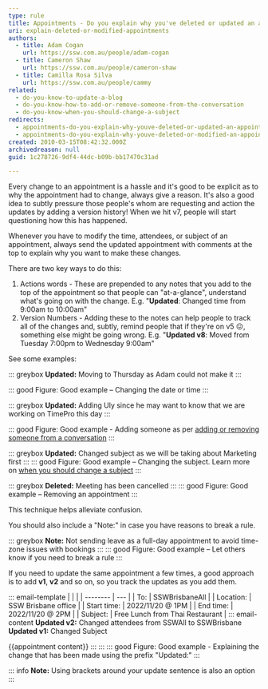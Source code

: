 ```yaml
---
type: rule
title: Appointments - Do you explain why you've deleted or updated an appointment?
uri: explain-deleted-or-modified-appointments
authors:
  - title: Adam Cogan
    url: https://ssw.com.au/people/adam-cogan
  - title: Cameron Shaw
    url: https://ssw.com.au/people/cameron-shaw
  - title: Camilla Rosa Silva
    url: https://ssw.com.au/people/cammy
related:
  - do-you-know-to-update-a-blog
  - do-you-know-how-to-add-or-remove-someone-from-the-conversation
  - do-you-know-when-you-should-change-a-subject
redirects:
  - appointments-do-you-explain-why-youve-deleted-or-updated-an-appointment
  - appointments-do-you-explain-why-youve-deleted-or-modified-an-appointment
created: 2010-03-15T08:42:32.000Z
archivedreason: null
guid: 1c278726-9df4-44dc-b09b-bb17470c31ad

---
```


Every change to an appointment is a hassle and it's good to be explicit as to why the appointment had to change, always give a reason. It's also a good idea to subtly pressure those people's whom are requesting and action the updates by adding a version history! When we hit v7, people will start questioning how this has happened. 

Whenever you have to modify the time, attendees, or subject of an appointment, always send the updated appointment with comments at the top to explain why you want to make these changes.

There are two key ways to do this:

1. Actions words - These are prepended to any notes that you add to the top of the appointment so that people can "at-a-glance", understand what's going on with the change. E.g. "**Updated**: Changed time from 9:00am to 10:00am"
2. Version Numbers - Adding these to the notes can help people to track all of the changes and, subtly, remind people that if they're on v5 😖, something else might be going wrong. E.g. "**Updated v8**: Moved from Tuesday 7:00pm to Wednesday 9:00am"

<!--endintro-->

See some examples:

::: greybox
**Updated:** Moving to Thursday as Adam could not make it
:::

::: good
Figure: Good example – Changing the date or time
:::

::: greybox
**Updated:** Adding Uly since he may want to know that we are working on TimePro this day
:::

::: good
Figure: Good example - Adding someone as per [adding or removing someone from a conversation](/do-you-know-how-to-add-or-remove-someone-from-the-conversation)
:::

::: greybox
**Updated:** Changed subject as we will be taking about Marketing first
:::
::: good
Figure: Good example – Changing the subject. Learn more on [when you should change a subject](/do-you-know-when-you-should-change-a-subject)
:::

::: greybox
**Deleted:** Meeting has been cancelled
:::
::: good
Figure: Good example – Removing an appointment
:::

This technique helps alleviate confusion.

You should also include a "Note:" in case you have reasons to break a rule.

::: greybox
**Note:** Not sending leave as a full-day appointment to avoid time-zone issues with bookings 
:::
::: good
Figure: Good example – Let others know if you need to break a rule
:::

If you need to update the same appointment a few times, a good approach is to add **v1**, **v2** and so on, so you track the updates as you add them.

::: email-template
|          |     |
| -------- | --- |
| To:      | SSWBrisbaneAll |
| Location:      | SSW Brisbane office |
| Start time:      | 2022/11/20 @ 1PM |
| End time:      | 2022/11/20 @ 2PM |
| Subject: | Free Lunch from Thai Restaurant |
::: email-content
**Updated v2:** Changed attendees from SSWAll to SSWBrisbane  
**Updated v1:** Changed Subject

{{appointment content}}
:::
:::
::: good
Figure: Good example - Explaining the change that has been made using the prefix "Updated:"
:::

::: info
**Note:** Using brackets around your update sentence is also an option 
:::
